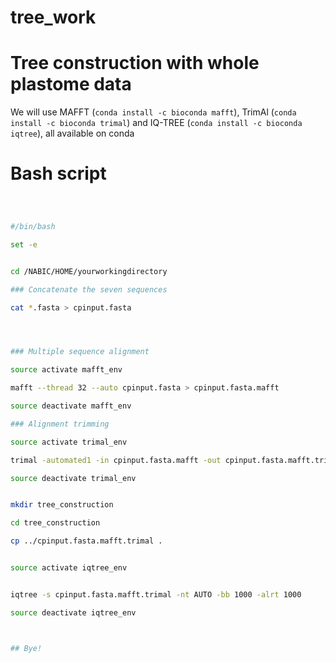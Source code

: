 # tree_work

# Tree construction with whole plastome data

We will use MAFFT (`conda install -c bioconda mafft`), TrimAl (`conda install -c bioconda trimal`) and IQ-TREE (`conda install -c bioconda iqtree`), all available on conda


# Bash script

```bash



#/bin/bash

set -e


cd /NABIC/HOME/yourworkingdirectory

### Concatenate the seven sequences

cat *.fasta > cpinput.fasta




### Multiple sequence alignment

source activate mafft_env

mafft --thread 32 --auto cpinput.fasta > cpinput.fasta.mafft

source deactivate mafft_env

### Alignment trimming

source activate trimal_env

trimal -automated1 -in cpinput.fasta.mafft -out cpinput.fasta.mafft.trimal

source deactivate trimal_env


mkdir tree_construction

cd tree_construction

cp ../cpinput.fasta.mafft.trimal .


source activate iqtree_env


iqtree -s cpinput.fasta.mafft.trimal -nt AUTO -bb 1000 -alrt 1000 

source deactivate iqtree_env



## Bye!



```
